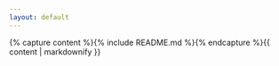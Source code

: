 ```yaml
---
layout: default
---
```


{% capture content %}{% include README.md %}{% endcapture %}{{ content | markdownify }}